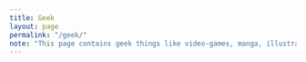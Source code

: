 ```yaml
---
title: Geek
layout: page
permalink: "/geek/"
note: "This page contains geek things like video-games, manga, illustrations, languages, math, etc."
---
```


